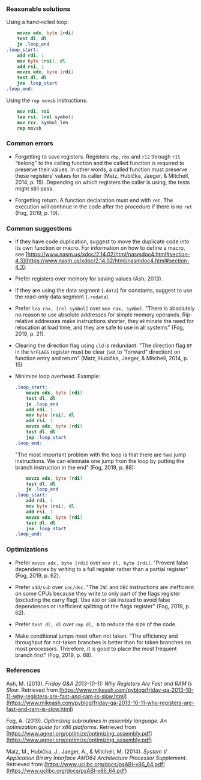 ### Reasonable solutions

Using a hand-rolled loop:

```nasm
    movzx edx, byte [rdi]
    test dl, dl
    je .loop_end
.loop_start:
    add rdi, 1
    mov byte [rsi], dl
    add rsi, 1
    movzx edx, byte [rdi]
    test dl, dl
    jne .loop_start
.loop_end:
```

Using the `rep movsb` instructions:

```nasm
    mov rdi, rsi
    lea rsi, [rel symbol]
    mov rcx, symbol_len
    rep movsb
```

### Common errors

- Forgetting to save registers. Registers `rbp`, `rbx` and `r12` through `r15` “belong” to the calling function and the called function is required to preserve their values. In other words, a called function must preserve these registers’ values for its caller (Matz, Hubička, Jaeger, & Mitchell, 2014, p. 15). Depending on which registers the caller is using, the tests might still pass.

- Forgetting return. A function declaration must end with `ret`. The execution will continue in the code after the procedure if there is no `ret` (Fog, 2019, p. 10).

### Common suggestions

- If they have code duplication, suggest to move the duplicate code into its own function or macro. For information on how to define a macro, see [https://www.nasm.us/xdoc/2.14.02/html/nasmdoc4.html#section-4.3](https://www.nasm.us/xdoc/2.14.02/html/nasmdoc4.html#section-4.3).

- Prefer registers over memory for saving values (Ash, 2013).

- If they are using the data segment (`.data`) for constants, suggest to use the read-only data segment (`.rodata`).

- Prefer `lea rax, [rel symbol]` over `mov rax, symbol`. "There is absolutely no reason to use absolute addresses for simple memory operands. Rip-relative addresses make instructions shorter, they eliminate the need for relocation at load time, and they are safe to use in all systems" (Fog, 2019, p. 21).

- Clearing the direction flag using `cld` is redundant. "The direction flag `DF` in the `%rFLAGS` register must be clear (set to “forward” direction) on function entry and return" (Matz, Hubička, Jaeger, & Mitchell, 2014, p. 15)

- Minimize loop overhead. Example:

    ```nasm
    .loop_start:
        movzx edx, byte [rdi]
        test dl, dl
        je .loop_end
        add rdi, 1
        mov byte [rsi], dl
        add rsi, 1
        movzx edx, byte [rdi]
        test dl, dl
        jmp .loop_start
    .loop_end:
    ```

    "The most important problem with the loop is that there are two jump instructions. We can eliminate one jump from the loop by putting the branch instruction in the end" (Fog, 2019, p. 88):

    ```nasm
        movzx edx, byte [rdi]
        test dl, dl
        je .loop_end
    .loop_start:
        add rdi, 1
        mov byte [rsi], dl
        add rsi, 1
        movzx edx, byte [rdi]
        test dl, dl
        jne .loop_start
    .loop_end:
    ```

### Optimizations

- Prefer `movzx edx, byte [rdi]` over `mov dl, byte [rdi]`. "Prevent false dependences by writing to a full register rather than a partial register" (Fog, 2019, p. 62).

- Prefer `add/sub` over `inc/dec`. "The `INC` and `DEC` instructions are inefficient on some CPUs because they write to only part of the flags register (excluding the carry flag). Use `ADD` or `SUB` instead to avoid false dependences or inefficient splitting of the flags register" (Fog, 2019, p. 62).

- Prefer `test dl, dl` over `cmp dl, 0` to reduce the size of the code.

- Make conditional jumps most often not taken. "The efficiency and throughput for not-taken branches is better than for taken branches on most processors. Therefore, it is good to place the most frequent branch first" (Fog, 2019, p. 68).

### References

Ash, M. (2013). _Friday Q&A 2013-10-11: Why Registers Are Fast and RAM Is Slow_. Retrieved from [https://www.mikeash.com/pyblog/friday-qa-2013-10-11-why-registers-are-fast-and-ram-is-slow.html](https://www.mikeash.com/pyblog/friday-qa-2013-10-11-why-registers-are-fast-and-ram-is-slow.html)

Fog, A. (2019). _Optimizing subroutines in assembly language. An optimization guide for x86 platforms_. Retrieved from [https://www.agner.org/optimize/optimizing_assembly.pdf](https://www.agner.org/optimize/optimizing_assembly.pdf)

Matz, M., Hubička, J., Jaeger, A., & Mitchell, M. (2014). _System V Application Binary Interface AMD64 Architecture Processor Supplement_. Retrieved from [https://www.uclibc.org/docs/psABI-x86_64.pdf](https://www.uclibc.org/docs/psABI-x86_64.pdf)
